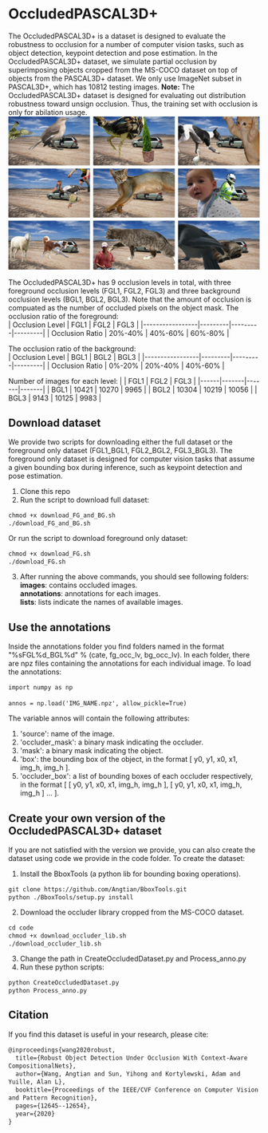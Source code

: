 # OccludedPASCAL3D+
The OccludedPASCAL3D+ is a dataset is designed to evaluate the robustness to occlusion for a number of computer vision tasks, such as object detection, keypoint detection and pose estimation. 
In the OccludedPASCAL3D+ dataset, we simulate partial occlusion by superimposing objects cropped from the MS-COCO dataset on top of objects from the PASCAL3D+ dataset. We only use ImageNet subset in PASCAL3D+, which has 10812 testing images. **Note:** The OccludedPASCAL3D+ dataset is designed for evaluating out distribution robustness toward unsign occlusion. Thus, the training set with occlusion is only for abilation usage. 
![Figure of Car in OccludedPASCAL3D+ in 9 occlussion levels](https://github.com/Angtian/OccludedPASCAL3D/blob/master/Example.JPEG)

The OccludedPASCAL3D+ has 9 occlusion levels in total, with three foreground occlusion levels (FGL1, FGL2, FGL3) and three background occlusion levels (BGL1, BGL2, BGL3). Note that the amount of occlusion is compuated as the number of occluded pixels on the object mask. 
The occlusion ratio of the foreground:  
| Occlusion Level | FGL1    | FGL2    | FGL3    |
|-----------------|---------|---------|---------|
| Occlusion Ratio | 20%-40% | 40%-60% | 60%-80% |   

The occlusion ratio of the background:  
| Occlusion Level | BGL1    | BGL2    | BGL3    |
|-----------------|---------|---------|---------|
| Occlusion Ratio | 0%-20%  | 20%-40% | 40%-60% |  

Number of images for each level:
|      | FGL1  | FGL2  | FGL3  |
|------|-------|-------|-------|
| BGL1 | 10421 | 10270 | 9965  |
| BGL2 | 10304 | 10219 | 10056 |
| BGL3 | 9143  | 10125 | 9983  |  

## Download dataset
We provide two scripts for downloading either the full dataset or the foreground only dataset (FGL1_BGL1, FGL2_BGL2, FGL3_BGL3). The foreground only dataset is designed for computer vision tasks that assume a given bounding box during inference, such as keypoint detection and pose estimation.  
1. Clone this repo
2. Run the script to download full dataset:

```
chmod +x download_FG_and_BG.sh
./download_FG_and_BG.sh
```

Or run the script to download foreground only dataset:

```
chmod +x download_FG.sh
./download_FG.sh
```

3. After running the above commands, you should see following folders:  
**images**: contains occluded images.  
**annotations**: annotations for each images.  
**lists**: lists indicate the names of available images.  

## Use the annotations
Inside the annotations folder you find folders named in the format "%sFGL%d_BGL%d" % (cate, fg_occ_lv, bg_occ_lv). In each folder, there are npz files containing the annotations for each individual image.
To load the annotations:

```
import numpy as np

annos = np.load('IMG_NAME.npz', allow_pickle=True)
```

The variable annos will contain the following attributes:
1. 'source': name of the image.  
2. 'occluder_mask': a binary mask indicating the occluder.  
3. 'mask': a binary mask indicating the object.  
4. 'box': the bounding box of the object, in the format \[ y0, y1, x0, x1, img_h, img_h \].  
5. 'occluder_box': a list of bounding boxes of each occluder respectively, in the format \[ \[ y0, y1, x0, x1, img_h, img_h \], \[ y0, y1, x0, x1, img_h, img_h \] ... \].  

## Create your own version of the OccludedPASCAL3D+ dataset
If you are not satisfied with the version we provide, you can also create the dataset using code we provide in the code folder. To create the dataset:
1. Install the BboxTools (a python lib for bounding boxing operations).

```
git clone https://github.com/Angtian/BboxTools.git
python ./BboxTools/setup.py install
```

2. Download the occluder library cropped from the MS-COCO dataset.

```
cd code
chmod +x download_occluder_lib.sh
./download_occluder_lib.sh
```

3. Change the path in CreateOccludedDataset.py and Process_anno.py
4. Run these python scripts:

```
python CreateOccludedDataset.py
python Process_anno.py
```

## Citation
If you find this dataset is useful in your research, please cite:

```
@inproceedings{wang2020robust,
  title={Robust Object Detection Under Occlusion With Context-Aware CompositionalNets},
  author={Wang, Angtian and Sun, Yihong and Kortylewski, Adam and Yuille, Alan L},
  booktitle={Proceedings of the IEEE/CVF Conference on Computer Vision and Pattern Recognition},
  pages={12645--12654},
  year={2020}
}
```




